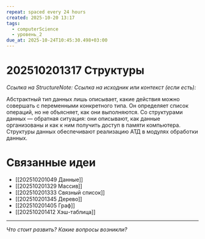 ```yaml
---
repeat: spaced every 24 hours
created: 2025-10-20 13:17
tags:
  - computerScience
  - уровень_2
due_at: 2025-10-24T10:45:30.498+03:00
---
```

# 202510201317 Структуры

*Ссылка на StructureNote:*
*Ссылка на исходник или контекст (если есть):*

Абстрактный тип данных лишь описывает, какие действия можно совершать с переменными конкретного типа. Он определяет список операций, но не объясняет, как они выполняются. Со структурами данных — обратная ситуация: они описывают, как данные организованы и как к ним получить доступ в памяти компьютера. Структуры данных обеспечивают реализацию АТД в модулях обработки данных.

# Связанные идеи

- [[202510201049 Данные]]
- [[202510201329 Массив]]
- [[202510201333 Связный список]]
- [[202510201345 Дерево]]
- [[202510201405 Граф]]
- [[202510201412 Хэш-таблица]]

---

*Что стоит развить? Какие вопросы возникли?*
